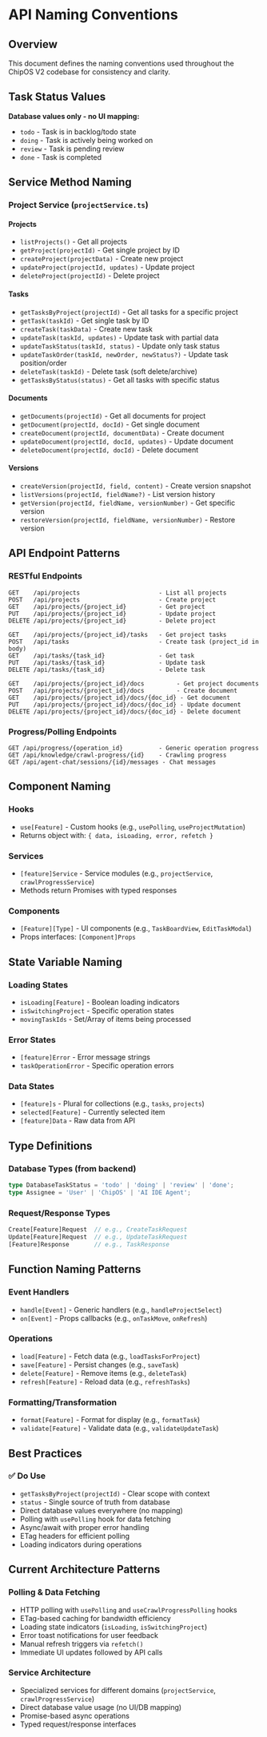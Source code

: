 # API Naming Conventions

## Overview
This document defines the naming conventions used throughout the ChipOS V2 codebase for consistency and clarity.

## Task Status Values
**Database values only - no UI mapping:**
- `todo` - Task is in backlog/todo state
- `doing` - Task is actively being worked on
- `review` - Task is pending review
- `done` - Task is completed

## Service Method Naming

### Project Service (`projectService.ts`)

#### Projects
- `listProjects()` - Get all projects
- `getProject(projectId)` - Get single project by ID
- `createProject(projectData)` - Create new project
- `updateProject(projectId, updates)` - Update project
- `deleteProject(projectId)` - Delete project

#### Tasks
- `getTasksByProject(projectId)` - Get all tasks for a specific project
- `getTask(taskId)` - Get single task by ID
- `createTask(taskData)` - Create new task
- `updateTask(taskId, updates)` - Update task with partial data
- `updateTaskStatus(taskId, status)` - Update only task status
- `updateTaskOrder(taskId, newOrder, newStatus?)` - Update task position/order
- `deleteTask(taskId)` - Delete task (soft delete/archive)
- `getTasksByStatus(status)` - Get all tasks with specific status

#### Documents
- `getDocuments(projectId)` - Get all documents for project
- `getDocument(projectId, docId)` - Get single document
- `createDocument(projectId, documentData)` - Create document
- `updateDocument(projectId, docId, updates)` - Update document
- `deleteDocument(projectId, docId)` - Delete document

#### Versions
- `createVersion(projectId, field, content)` - Create version snapshot
- `listVersions(projectId, fieldName?)` - List version history
- `getVersion(projectId, fieldName, versionNumber)` - Get specific version
- `restoreVersion(projectId, fieldName, versionNumber)` - Restore version

## API Endpoint Patterns

### RESTful Endpoints
```
GET    /api/projects                      - List all projects
POST   /api/projects                      - Create project
GET    /api/projects/{project_id}         - Get project
PUT    /api/projects/{project_id}         - Update project
DELETE /api/projects/{project_id}         - Delete project

GET    /api/projects/{project_id}/tasks   - Get project tasks
POST   /api/tasks                         - Create task (project_id in body)
GET    /api/tasks/{task_id}               - Get task
PUT    /api/tasks/{task_id}               - Update task
DELETE /api/tasks/{task_id}               - Delete task

GET    /api/projects/{project_id}/docs         - Get project documents
POST   /api/projects/{project_id}/docs         - Create document
GET    /api/projects/{project_id}/docs/{doc_id} - Get document
PUT    /api/projects/{project_id}/docs/{doc_id} - Update document
DELETE /api/projects/{project_id}/docs/{doc_id} - Delete document
```

### Progress/Polling Endpoints
```
GET /api/progress/{operation_id}          - Generic operation progress
GET /api/knowledge/crawl-progress/{id}    - Crawling progress
GET /api/agent-chat/sessions/{id}/messages - Chat messages
```

## Component Naming

### Hooks
- `use[Feature]` - Custom hooks (e.g., `usePolling`, `useProjectMutation`)
- Returns object with: `{ data, isLoading, error, refetch }`

### Services
- `[feature]Service` - Service modules (e.g., `projectService`, `crawlProgressService`)
- Methods return Promises with typed responses

### Components
- `[Feature][Type]` - UI components (e.g., `TaskBoardView`, `EditTaskModal`)
- Props interfaces: `[Component]Props`

## State Variable Naming

### Loading States
- `isLoading[Feature]` - Boolean loading indicators
- `isSwitchingProject` - Specific operation states
- `movingTaskIds` - Set/Array of items being processed

### Error States
- `[feature]Error` - Error message strings
- `taskOperationError` - Specific operation errors

### Data States
- `[feature]s` - Plural for collections (e.g., `tasks`, `projects`)
- `selected[Feature]` - Currently selected item
- `[feature]Data` - Raw data from API

## Type Definitions

### Database Types (from backend)
```typescript
type DatabaseTaskStatus = 'todo' | 'doing' | 'review' | 'done';
type Assignee = 'User' | 'ChipOS' | 'AI IDE Agent';
```

### Request/Response Types
```typescript
Create[Feature]Request  // e.g., CreateTaskRequest
Update[Feature]Request  // e.g., UpdateTaskRequest
[Feature]Response       // e.g., TaskResponse
```

## Function Naming Patterns

### Event Handlers
- `handle[Event]` - Generic handlers (e.g., `handleProjectSelect`)
- `on[Event]` - Props callbacks (e.g., `onTaskMove`, `onRefresh`)

### Operations
- `load[Feature]` - Fetch data (e.g., `loadTasksForProject`)
- `save[Feature]` - Persist changes (e.g., `saveTask`)
- `delete[Feature]` - Remove items (e.g., `deleteTask`)
- `refresh[Feature]` - Reload data (e.g., `refreshTasks`)

### Formatting/Transformation
- `format[Feature]` - Format for display (e.g., `formatTask`)
- `validate[Feature]` - Validate data (e.g., `validateUpdateTask`)

## Best Practices

### ✅ Do Use
- `getTasksByProject(projectId)` - Clear scope with context
- `status` - Single source of truth from database
- Direct database values everywhere (no mapping)
- Polling with `usePolling` hook for data fetching
- Async/await with proper error handling
- ETag headers for efficient polling
- Loading indicators during operations

## Current Architecture Patterns

### Polling & Data Fetching
- HTTP polling with `usePolling` and `useCrawlProgressPolling` hooks
- ETag-based caching for bandwidth efficiency
- Loading state indicators (`isLoading`, `isSwitchingProject`)
- Error toast notifications for user feedback
- Manual refresh triggers via `refetch()`
- Immediate UI updates followed by API calls

### Service Architecture
- Specialized services for different domains (`projectService`, `crawlProgressService`)
- Direct database value usage (no UI/DB mapping)
- Promise-based async operations
- Typed request/response interfaces